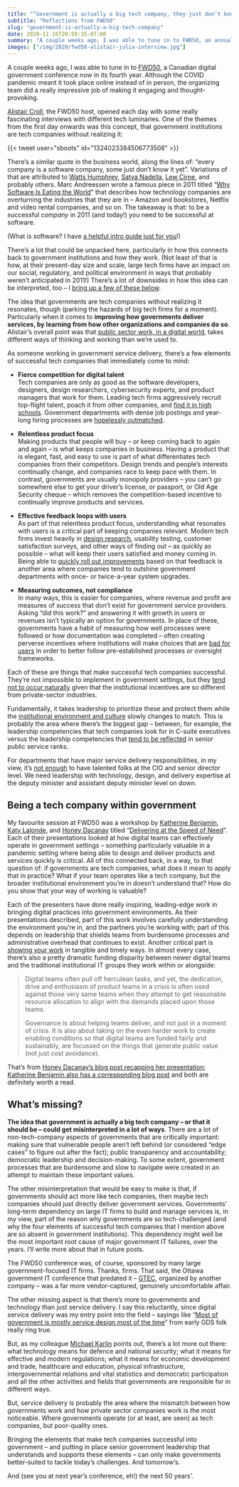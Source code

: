```yaml
---
title: "“Government is actually a big tech company, they just don’t know it yet.”"
subtitle: "Reflections from FWD50"
slug: "government-is-actually-a-big-tech-company"
date: 2020-11-16T20:50:15-07:00
summary: "A couple weeks ago, I was able to tune in to FWD50, an annual Canadian digital government conference.  One of the themes from the first day onwards was this concept, that government institutions are tech companies without realizing it. Just like “every company is a software company”, public sector institutions need to think differently about how they work, and what leadership they have, in order to be successful today."
images: ["/img/2020/fwd50-alistair-julia-interview.jpg"]
---
```


A couple weeks ago, I was able to tune in to [FWD50](https://fwd50.com/), a Canadian digital government conference now in its fourth year. Although the COVID pandemic meant it took place online instead of in person, the organizing team did a really impressive job of making it engaging and thought-provoking. 

[Alistair Croll](https://twitter.com/acroll), the FWD50 host, opened each day with some really fascinating interviews with different tech luminaries. One of the themes from the first day onwards was this concept, that government institutions are tech companies without realizing it:

{{< tweet user="sboots" id="1324023384506773508" >}}

There’s a similar quote in the business world, along the lines of: “every company is a software company, some just don’t know it yet”. Variations of that are attributed to [Watts Humphrey](https://www.informit.com/articles/article.aspx?p=25491), [Satya Nadella](https://www.satellitetoday.com/innovation/2019/02/26/microsoft-ceo-every-company-is-now-a-software-company/), [Lew Cirne](https://blog.newrelic.com/technology/twims-prince-magic-leap-hbr-software-intel-minecraft/), and probably others. Marc Andreessen wrote a famous piece in 2011 titled “[Why Software Is Eating the World](https://a16z.com/2011/08/20/why-software-is-eating-the-world/)” that describes how technology companies are overturning the industries that they are in – Amazon and bookstores, Netflix and video rental companies, and so on. The takeaway is that: to be a successful _company_ in 2011 (and today!) you need to be successful at software. 

(What is software? I have [a helpful intro guide just for you](/2020/10/19/interfaces-data-and-math/)!)

There’s a lot that could be unpacked here, particularly in how this connects back to government institutions and how they work. (Not least of that is how, at their present-day size and scale, large tech firms have an impact on our social, regulatory, and political environment in ways that probably weren’t anticipated in 2011!) There’s a lot of downsides in how this idea can be interpreted, too – I [bring up a few of these below](#what-s-missing).

The idea that governments are tech companies without realizing it resonates, though (parking the hazards of big tech firms for a moment). Particularly when it comes to **improving how governments deliver services, by learning from how other organizations and companies do so**. Alistair’s overall point was that [public sector work, in a digital world](https://twitter.com/sboots/status/1324010000298266629), takes different ways of thinking and working than we’re used to. 

As someone working in government service delivery, there’s a few elements of successful tech companies that immediately come to mind:

*   **Fierce competition for digital talent** \
Tech companies are only as good as the software developers, designers, design researchers, cybersecurity experts, and product managers that work for them. Leading tech firms aggressively recruit top-flight talent, poach it from other companies, and [find it in high schools](https://newsroom.carleton.ca/story/carleton-shopify-internships/). Government departments with dense job postings and year-long hiring processes are [hopelessly outmatched](/2020/05/26/why-are-there-so-few-senior-developers-in-government/).

*   **Relentless product focus** \
Making products that people will buy – or keep coming back to again and again – is what keeps companies in business. Having a product that is elegant, fast, and easy to use is part of what differentiates tech companies from their competitors. Design trends and people’s interests continually change, and companies race to keep pace with them. In contrast, governments are usually monopoly providers – you can’t go somewhere else to get your driver’s license, or passport, or Old Age Security cheque – which removes the competition-based incentive to continually improve products and services. 

*   **Effective feedback loops with users** \
As part of that relentless product focus, understanding what resonates with users is a critical part of keeping companies relevant. Modern tech firms invest heavily in [design research](https://twitter.com/sboots/status/1324085564241575936), usability testing, customer satisfaction surveys, and other ways of finding out – as quickly as possible – what will keep their users satisfied and money coming in. Being able to [quickly roll out improvements](/2020/01/10/shipping/) based on that feedback is another area where companies tend to outshine government departments with once- or twice-a-year system upgrades.

*   **Measuring outcomes, not compliance** \
In many ways, this is easier for companies, where revenue and profit are measures of success that don’t exist for government service providers. Asking “did this work?” and answering it with growth in users or revenues isn’t typically an option for governments. In place of these, governments have a habit of measuring how well processes were followed or how documentation was completed – often creating perverse incentives where institutions will make choices that are [bad for users](/2020/02/27/user-needs-not-government-needs/) in order to better follow pre-established processes or oversight frameworks. 

Each of these are things that make successful tech companies successful. They’re not impossible to implement in government settings, but they [tend not to occur naturally](https://twitter.com/sboots/status/1324086571927277569) given that the institutional incentives are so different from private-sector industries. 

Fundamentally, it takes leadership to prioritize these and protect them while the [institutional environment and culture](https://twitter.com/sboots/status/1324065904112652290) slowly changes to match. This is probably the area where there’s the biggest gap – between, for example, the leadership competencies that tech companies look for in C-suite executives versus the leadership competencies that [tend to be reflected](https://nationalpost.com/news/next-generation-of-canadas-assistant-deputy-ministers-too-insular-lacking-in-skills-study) in senior public service ranks. 

For departments that have major service delivery responsibilities, in my view, it’s [not enough](https://twitter.com/bellmar/status/1326322219354628098) to have talented folks at the CIO and senior director level. We need leadership with technology, design, and delivery expertise at the deputy minister and assistant deputy minister level on down. 

## Being a tech company within government

My favourite session at FWD50 was a workshop by [Katherine Benjamin](https://twitter.com/mskatiebenjamin), [Katy Lalonde](https://twitter.com/katylalonde), and [Honey Dacanay](https://twitter.com/honeygolightly) titled “[Delivering at the Speed of Need](https://fwd50.com/session/delivering-at-the-speed-of-need/)”. Each of their presentations looked at how digital teams can effectively operate in government settings – something particularly valuable in a pandemic setting where being able to design and deliver products and services quickly is critical. All of this connected back, in a way, to that question of: if governments are tech companies, what does it mean to apply that in practice? What if your team operates like a tech company, but the broader institutional environment you’re in doesn’t understand that? How do you show that your way of working is valuable?

Each of the presenters have done really inspiring, leading-edge work in bringing digital practices into government environments. As their presentations described, part of this work involves carefully understanding the environment you’re in, and the partners you’re working with; part of this depends on leadership that shields teams from burdensome processes and administrative overhead that continues to exist. Another critical part is [showing your work](https://twitter.com/sboots/status/1324088620421156869) in tangible and timely ways. In almost every case, there’s also a pretty dramatic funding disparity between newer digital teams and the traditional institutional IT groups they work within or alongside:

> Digital teams often pull off herculean tasks, and yet, the dedication, drive and enthusiasm of product teams in a crisis is often used against those very same teams when they attempt to get reasonable resource allocation to align with the demands placed upon those teams.
> 
> Governance is about helping teams deliver, and not just in a moment of crisis. It is also about taking on the even harder work to create enabling conditions so that digital teams are funded fairly and sustainably, are focussed on the things that generate public value (not just cost avoidance).

That’s from [Honey Dacanay’s blog post recapping her presentation](https://honeygolightly.medium.com/enabling-conditions-not-just-heroics-110a2faba643); [Katherine Benjamin also has a corresponding blog post](https://nyc-cto.medium.com/scoping-new-products-in-the-context-of-covid-19-3-tips-for-delivering-at-the-speed-of-need-cff715ed022e) and both are definitely worth a read.

## What’s missing?

**The idea that government is actually a big tech company – or that it should be – could get misinterpreted in a lot of ways**. There are a lot of non-tech-company aspects of governments that are critically important: making sure that vulnerable people aren’t left behind (or considered “edge cases” to figure out after the fact); public transparency and accountability; democratic leadership and decision-making. To some extent, government processes that are burdensome and slow to navigate were created in an attempt to maintain these important values. 

The other misinterpretation that would be easy to make is that, if governments should act more like tech companies, then maybe tech companies should just directly deliver government services. Governments’ long-term dependency on large IT firms to build and manage services is, in my view, part of the reason why governments are so tech-challenged (and why the four elements of successful tech companies that I mention above are so absent in government institutions). This dependency might well be the most important root cause of major government IT failures, over the years. I’ll write more about that in future posts. 

The FWD50 conference was, of course, sponsored by many large government-focused IT firms. Thanks, firms. That said, the Ottawa government IT conference that predated it – [GTEC](https://ottawacitizen.com/business/local-business/gtec-ends-with-a-whimper-conference-postponed-indefinitely), organized by another company – was a far more vendor-captured, genuinely uncomfortable affair. 

The other missing aspect is that there’s more to governments and technology than just service delivery. I say this reluctantly, since digital service delivery was my entry point into the field – sayings like “[Most of government is mostly service design most of the time](https://blog.mattedgar.com/2015/05/12/most-of-government-is-mostly-service-design-most-of-the-time-discuss/)” from early GDS folk really ring true. 

But, as my colleague [Michael Karlin](https://twitter.com/supergovernance) points out, there’s a lot more out there: what technology means for defence and national security; what it means for effective and modern regulations; what it means for economic development and trade, healthcare and education, physical infrastructure, intergovernmental relations and vital statistics and democratic participation and all the other activities and fields that governments are responsible for in different ways.

But, service delivery is probably the area where the mismatch between how governments work and how private sector companies work is the most noticeable. Where governments operate (or at least, are seen) as tech companies, but poor-quality ones. 

Bringing the elements that make tech companies successful into government – and putting in place senior government leadership that understands and supports these elements – can only make governments better-suited to tackle today’s challenges. And tomorrow’s. 

And (see you at next year’s conference, eh!) the next 50 years’.

